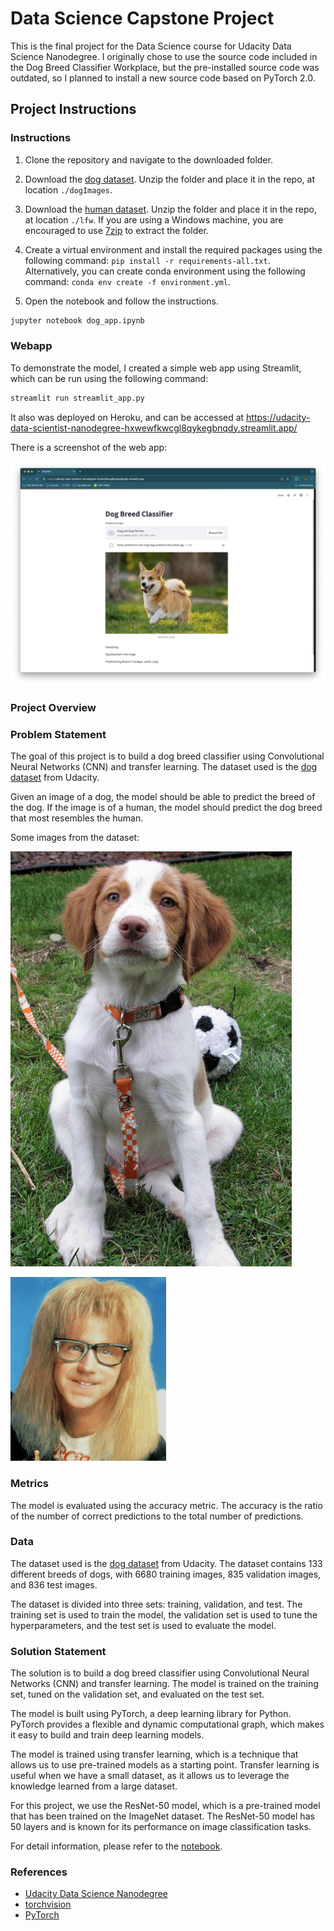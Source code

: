 # Data Science Capstone Project

This is the final project for the Data Science course for Udacity Data Science Nanodegree. I originally chose to use the source code included in the Dog Breed Classifier Workplace, but the pre-installed source code was outdated, so I planned to install a new source code based on PyTorch 2.0.

## Project Instructions

### Instructions

1. Clone the repository and navigate to the downloaded folder.

2. Download the [dog dataset](https://s3-us-west-1.amazonaws.com/udacity-aind/dog-project/dogImages.zip).  Unzip the folder and place it in the repo, at location `./dogImages`.

3. Download the [human dataset](https://s3-us-west-1.amazonaws.com/udacity-aind/dog-project/lfw.zip).  Unzip the folder and place it in the repo, at location `./lfw`.  If you are using a Windows machine, you are encouraged to use [7zip](http://www.7-zip.org/) to extract the folder.

4. Create a virtual environment and install the required packages using the following command: `pip install -r requirements-all.txt`. Alternatively, you can create conda environment using the following command: `conda env create -f environment.yml`.

5. Open the notebook and follow the instructions.

```bash
jupyter notebook dog_app.ipynb
```

### Webapp

To demonstrate the model, I created a simple web app using Streamlit, which can be run using the following command:

```bash
streamlit run streamlit_app.py
```

It also was deployed on Heroku, and can be accessed at <https://udacity-data-scientist-nanodegree-hxwewfkwcgl8qykegbnqdy.streamlit.app/>

There is a screenshot of the web app:

![Screenshot](./images/Screenshot%202024-10-18%20at%2018.40.01.png)

### Project Overview

### Problem Statement

The goal of this project is to build a dog breed classifier using Convolutional Neural Networks (CNN) and transfer learning. The dataset used is the [dog dataset](https://s3-us-west-1.amazonaws.com/udacity-aind/dog-project/dogImages.zip) from Udacity.

Given an image of a dog, the model should be able to predict the breed of the dog. If the image is of a human, the model should predict the dog breed that most resembles the human.

Some images from the dataset:

![Dog](./images/Brittany_02625.jpg)

![Human](./images/sample_human_2.png)

### Metrics

The model is evaluated using the accuracy metric. The accuracy is the ratio of the number of correct predictions to the total number of predictions.

### Data

The dataset used is the [dog dataset](https://s3-us-west-1.amazonaws.com/udacity-aind/dog-project/dogImages.zip) from Udacity. The dataset contains 133 different breeds of dogs, with 6680 training images, 835 validation images, and 836 test images.

The dataset is divided into three sets: training, validation, and test. The training set is used to train the model, the validation set is used to tune the hyperparameters, and the test set is used to evaluate the model.

### Solution Statement

The solution is to build a dog breed classifier using Convolutional Neural Networks (CNN) and transfer learning. The model is trained on the training set, tuned on the validation set, and evaluated on the test set.

The model is built using PyTorch, a deep learning library for Python. PyTorch provides a flexible and dynamic computational graph, which makes it easy to build and train deep learning models.

The model is trained using transfer learning, which is a technique that allows us to use pre-trained models as a starting point. Transfer learning is useful when we have a small dataset, as it allows us to leverage the knowledge learned from a large dataset.

For this project, we use the ResNet-50 model, which is a pre-trained model that has been trained on the ImageNet dataset. The ResNet-50 model has 50 layers and is known for its performance on image classification tasks.

For detail information, please refer to the [notebook](./dog_app.ipynb).

### References

- [Udacity Data Science Nanodegree](https://www.udacity.com/course/data-scientist-nanodegree--nd025)
- [torchvision](https://pytorch.org/vision/stable/index.html)
- [PyTorch](https://pytorch.org/)
